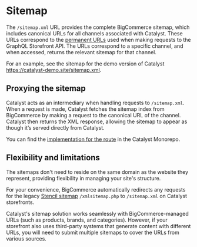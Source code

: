 # Sitemap

The `/sitemap.xml` URL provides the complete BigCommerce sitemap, which includes canonical URLs for all channels associated with Catalyst.
These URLs correspond to the [permanent URLs](/docs/storefront/graphql#i-want-to-run-requests-in-the-context-of-another-channel) used when making requests to the GraphQL Storefront API. The URLs correspond to a specific channel, and when accessed, returns the relevant sitemap for that channel.

For an example, see the sitemap for the demo version of Catalyst https://catalyst-demo.site/sitemap.xml. 

## Proxying the sitemap

Catalyst acts as an intermediary when handling requests to `/sitemap.xml`. When a request is made, Catalyst fetches the sitemap index from BigCommerce by making a request to the canonical URL of the channel. 
Catalyst then returns the XML response, allowing the sitemap to appear as though it’s served directly from Catalyst.

You can find the [implementation for the route](https://github.com/bigcommerce/catalyst/blob/main/core/app/sitemap.xml/route.ts) in the Catalyst Monorepo.

## Flexibility and limitations

The sitemaps don't need to reside on the same domain as the website they represent, providing flexibility in managing your site's structure.

For your convenience, BigCommerce automatically redirects any requests for the legacy [Stencil sitemap](https://support.bigcommerce.com/s/article/Sitemaps#access) `/xmlsitemap.php` to `/sitemap.xml` on Catalyst storefronts.

Catalyst's sitemap solution works seamlessly with BigCommerce-managed URLs (such as products, brands, and categories). 
However, if your storefront also uses third-party systems that generate content with different URLs, you will need to submit multiple sitemaps to cover the URLs from various sources.